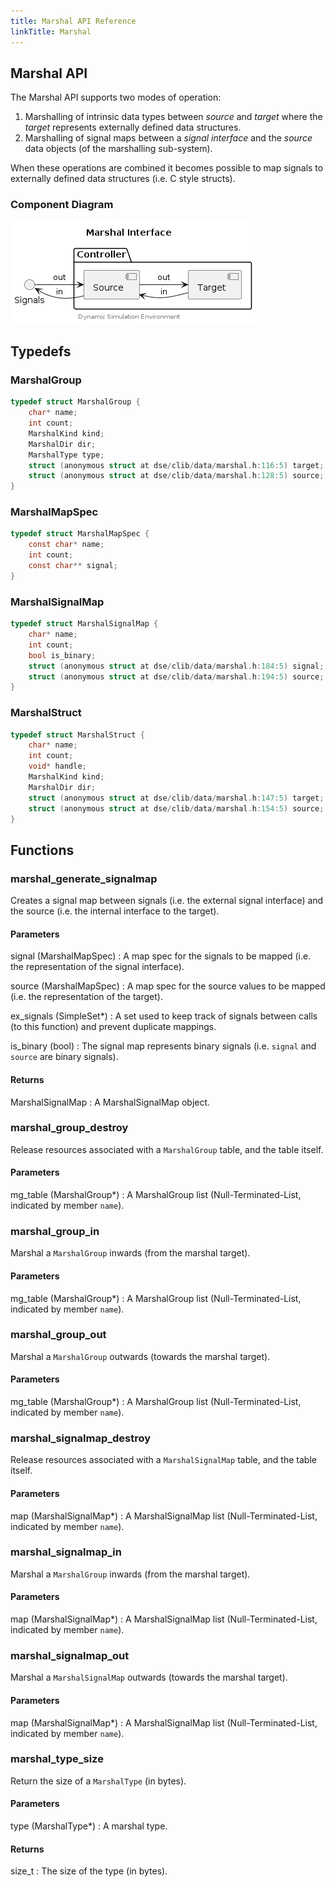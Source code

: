 ```yaml
---
title: Marshal API Reference
linkTitle: Marshal
---
```

## Marshal API


The Marshal API supports two modes of operation:

1. Marshalling of intrinsic data types between _source_ and _target_ where the
   _target_ represents externally defined data structures.
2. Marshalling of signal maps between a _signal interface_ and the _source_
   data objects (of the marshalling sub-system).

When these operations are combined it becomes possible to map signals to
externally defined data structures (i.e. C style structs).


### Component Diagram

<div hidden>

```text
@startuml data-marshal-interface

skinparam nodesep 55
skinparam ranksep 40

title Marshal Interface

interface "Signals" as sig
package "Controller" {
    component "Source" as sou
    component "Target" as tar
}

sig -right-> sou : out
sig <-right- sou : in
sou -right-> tar : out
sou <-right- tar : in

center footer Dynamic Simulation Environment

@enduml
```

</div>

![data-marshal-interface](data-marshal-interface.png)



## Typedefs

### MarshalGroup

```c
typedef struct MarshalGroup {
    char* name;
    int count;
    MarshalKind kind;
    MarshalDir dir;
    MarshalType type;
    struct (anonymous struct at dse/clib/data/marshal.h:116:5) target;
    struct (anonymous struct at dse/clib/data/marshal.h:128:5) source;
}
```

### MarshalMapSpec

```c
typedef struct MarshalMapSpec {
    const char* name;
    int count;
    const char** signal;
}
```

### MarshalSignalMap

```c
typedef struct MarshalSignalMap {
    char* name;
    int count;
    bool is_binary;
    struct (anonymous struct at dse/clib/data/marshal.h:184:5) signal;
    struct (anonymous struct at dse/clib/data/marshal.h:194:5) source;
}
```

### MarshalStruct

```c
typedef struct MarshalStruct {
    char* name;
    int count;
    void* handle;
    MarshalKind kind;
    MarshalDir dir;
    struct (anonymous struct at dse/clib/data/marshal.h:147:5) target;
    struct (anonymous struct at dse/clib/data/marshal.h:154:5) source;
}
```

## Functions

### marshal_generate_signalmap

Creates a signal map between signals (i.e. the external signal interface) and
the source (i.e. the internal interface to the target).

#### Parameters

signal (MarshalMapSpec)
: A map spec for the signals to be mapped (i.e. the representation of the signal
interface).

source (MarshalMapSpec)
: A map spec for the source values to be mapped (i.e. the representation of the
target).

ex_signals (SimpleSet*)
: A set used to keep track of signals between calls (to this function) and
prevent duplicate mappings.

is_binary (bool)
: The signal map represents binary signals (i.e. `signal` and `source` are
binary signals).

#### Returns

MarshalSignalMap
: A MarshalSignalMap object.



### marshal_group_destroy

Release resources associated with a `MarshalGroup` table, and the table itself.

#### Parameters

mg_table (MarshalGroup*)
: A MarshalGroup list (Null-Terminated-List, indicated by member `name`).



### marshal_group_in

Marshal a `MarshalGroup` inwards (from the marshal target).

#### Parameters

mg_table (MarshalGroup*)
: A MarshalGroup list (Null-Terminated-List, indicated by member `name`).



### marshal_group_out

Marshal a `MarshalGroup` outwards (towards the marshal target).

#### Parameters

mg_table (MarshalGroup*)
: A MarshalGroup list (Null-Terminated-List, indicated by member `name`).



### marshal_signalmap_destroy

Release resources associated with a `MarshalSignalMap` table, and the table
itself.

#### Parameters

map (MarshalSignalMap*)
: A MarshalSignalMap list (Null-Terminated-List, indicated by member `name`).



### marshal_signalmap_in

Marshal a `MarshalGroup` inwards (from the marshal target).

#### Parameters

map (MarshalSignalMap*)
: A MarshalSignalMap list (Null-Terminated-List, indicated by member `name`).



### marshal_signalmap_out

Marshal a `MarshalSignalMap` outwards (towards the marshal target).

#### Parameters

map (MarshalSignalMap*)
: A MarshalSignalMap list (Null-Terminated-List, indicated by member `name`).



### marshal_type_size

Return the size of a `MarshalType` (in bytes).

#### Parameters

type (MarshalType*)
: A marshal type.

#### Returns

size_t
: The size of the type (in bytes).



